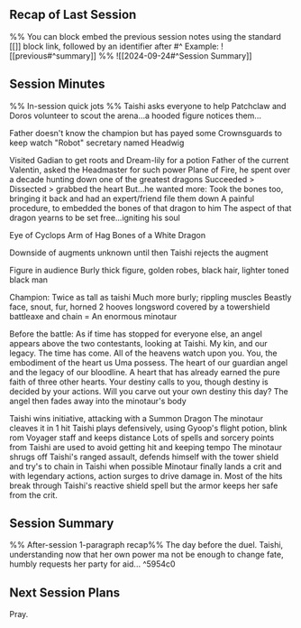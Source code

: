 ## Recap of Last Session
%%
You can block embed the previous session notes using the standard [[]] block link, followed by an identifier after #^ 
Example: ![[previous#^summary]]
%%
![[2024-09-24#^Session Summary]]


## Session Minutes 
%% In-session quick jots %%
Taishi asks everyone to help
Patchclaw and Doros volunteer to scout the arena...a hooded figure notices them...

Father doesn't know the champion but has payed some Crownsguards to keep watch
"Robot" secretary named Headwig

Visited Gadian to get roots and Dream-lily for a potion
Father of the current Valentin, asked the Headmaster for such power
Plane of Fire, he spent over a decade hunting down one of the greatest dragons
Succeeded > Dissected > grabbed the heart
But...he wanted more: Took the bones too, bringing it back and had an expert/friend file them down
A painful procedure, to embedded the bones of that dragon to him
The aspect of that dragon yearns to be set free...igniting his soul

Eye of Cyclops
Arm of Hag
Bones of a White Dragon

Downside of augments unknown until then
Taishi rejects the augment

Figure in audience
Burly thick figure, golden robes, black hair, lighter toned black man

Champion:
Twice as tall as taishi
Much more burly; rippling muscles
Beastly face, snout, fur, horned
2 hooves
longsword covered by a towershield
battleaxe and chain
= An enormous minotaur

Before the battle:
As if time has stopped for everyone else, an angel appears above the two contestants, looking at Taishi. 
My kin, and our legacy. The time has come. All of the heavens watch upon you. You, the embodiment of the heart us Uma possess. The heart of our guardian angel and the legacy of our bloodline. A heart that has already earned the pure faith of three other hearts. Your destiny calls to you, though destiny is decided by your actions. Will you carve out your own destiny this day?
The angel then fades away into the minotaur's body

Taishi wins initiative,
attacking with a Summon Dragon
The minotaur cleaves it in 1 hit
Taishi plays defensively, using Gyoop's flight potion, blink rom Voyager staff and keeps distance
Lots of spells and sorcery points from Taishi are used to avoid getting hit and keeping tempo
The minotaur shrugs off Taishi's ranged assault, defends himself with the tower shield and try's to chain in Taishi when possible
Minotaur finally lands a crit and with legendary actions, action surges to drive damage in.
Most of the hits break through Taishi's reactive shield spell but the armor keeps her safe from the crit.


## Session Summary  
%% After-session 1-paragraph recap%%
The day before the duel. Taishi, understanding now that her own power ma not be enough to change fate, humbly requests her party for aid...
^5954c0

## Next Session Plans
Pray.












